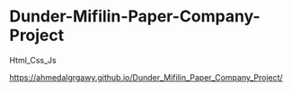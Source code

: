 # Dunder-Mifilin-Paper-Company-Project
Html_Css_Js

https://ahmedalgrgawy.github.io/Dunder_Mifilin_Paper_Company_Project/
